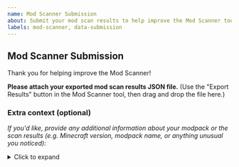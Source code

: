 ```yaml
---
name: Mod Scanner Submission
about: Submit your mod scan results to help improve the Mod Scanner tool
labels: mod-scanner, data-submission
---
```


## Mod Scanner Submission

Thank you for helping improve the Mod Scanner!

**Please attach your exported mod scan results JSON file.**
(Use the "Export Results" button in the Mod Scanner tool, then drag and drop the file here.)

### Extra context (optional)
_If you'd like, provide any additional information about your modpack or the scan results (e.g. Minecraft version, modpack name, or anything unusual you noticed):_

<details>
<summary>Click to expand</summary>

<!-- Add any extra context here -->

</details> 
